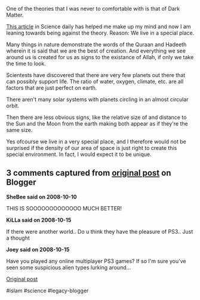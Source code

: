 <!--
date: '2008-09-29'
published: true
slug: 2008-09-of-course-we-live-in-special-place-bye_29
time_to_read: 5
title: Of course we live in a special place! Bye bye dark matter.
-->

One of the theories that I was never to comfortable with is that of Dark Matter.

[This article](http://www.sciencedaily.com/releases/2008/09/080926184749.htm) in Science daily has helped me make up my mind and now I am leaning towards being against the theory. Reason: We live in a special place.

Many things in nature demonstrate the words of the Quraan and Hadeeth wherein it is said that we are the best of creation. And everything we see around us is created for us as signs to the existance of Allah, if only we take the time to look.

Scientests have discovered that there are very few planets out there that can possibly support life. The ratio of water, oxygen, climate, etc. are all factors that are just perfect on earth.

There aren't many solar systems with planets circling in an almost circular orbit.

Then there are less obvious signs, like the relative size of and distance to the Sun and the Moon from the earth making both appear as if they're the same size.

Yes ofcourse we live in a very special place, and I therefore would not be surprised if the density of our area of space is just right to create this special environment. In fact, I would expect it to be unique.



## 3 comments captured from [original post](https://ysfk.blogspot.com/2008/09/of-course-we-live-in-special-place-bye_29.html) on Blogger

**SheBee said on 2008-10-10**

THIS IS SOOOOOOOOOOOOO MUCH BETTER!

**KiLLa said on 2008-10-15**

If there were another world.. Do u think they have the pleasure of PS3.. Just a thought

**Joey said on 2008-10-15**

Have you played any online multiplayer PS3 games? If so I'm sure you've seen some suspicious alien types lurking around...



[Original post](https://ysfk.blogspot.com/2008/09/of-course-we-live-in-special-place-bye_29.html)

#islam #science #legacy-blogger 